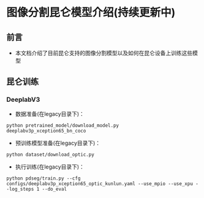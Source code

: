 # 图像分割昆仑模型介绍(持续更新中)

## 前言

* 本文档介绍了目前昆仑支持的图像分割模型以及如何在昆仑设备上训练这些模型

## 昆仑训练

### DeeplabV3
* 数据准备(在legacy目录下)：

```shell
python pretrained_model/download_model.py deeplabv3p_xception65_bn_coco
```

* 预训练模型准备(在legacy目录下)：

```shell
python dataset/download_optic.py
```


* 执行训练(在legacy目录下)：

```shell
python pdseg/train.py --cfg configs/deeplabv3p_xception65_optic_kunlun.yaml --use_mpio --use_xpu --log_steps 1 --do_eval
```

